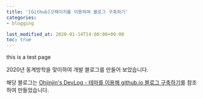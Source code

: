 ```yaml
---
title: '[Github]깃페이지를 이용하여 블로그 구축하기'
categories:
- blogging

last_modified_at: 2020-01-14T14:00:00+09:00
toc: true
---
```


this is a test page

2020년 동계방학을 맞이하여 개발 블로그를 만들어 보았습니다.

해당 블로그는 [Ohjinjin's DevLog - 테마를 이용해 github.io 블로그 구축하기](https://ohjinjin.github.io/blogging/blog/#%EC%9B%90%EA%B2%A9-%EB%A0%88%ED%8F%AC%EC%A7%80%ED%86%A0%EB%A6%AC-%EC%83%9D%EC%84%B1)를 참조하여 만들었습니다.

